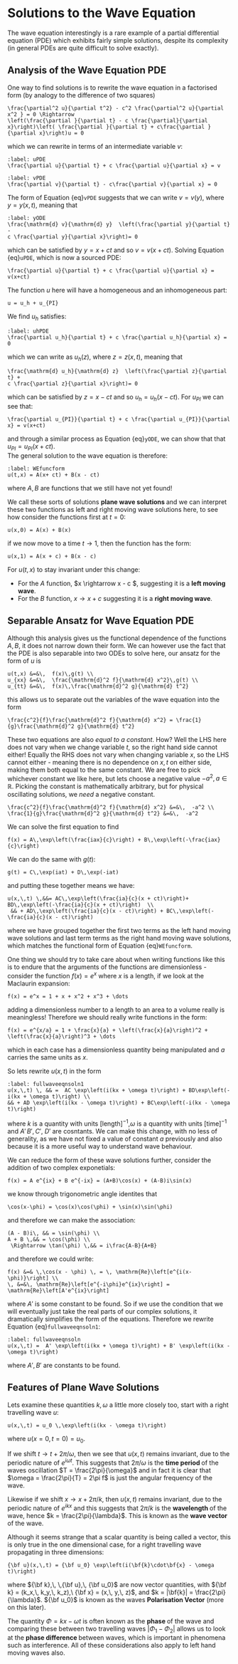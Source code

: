 # Solutions to the Wave Equation

The wave equation interestingly is a rare example of a partial differential equation (PDE) which exhibits 
fairly simple solutions, despite its complexity (in general PDEs are quite difficult to solve exactly).  

## Analysis of the Wave Equation PDE

One way to find solutions is to rewrite the wave equation in a factorised form (by analogy to the difference of two squares)

```{math}
\frac{\partial^2 u}{\partial t^2} - c^2 \frac{\partial^2 u}{\partial x^2 } = 0 \Rightarrow 
\left(\frac{\partial }{\partial t} - c \frac{\partial}{\partial x}\right)\left( \frac{\partial }{\partial t} + c\frac{\partial }{\partial x}\right)u = 0
``` 
which we can rewrite in terms of an intermediate variable $v$:
```{math}
:label: uPDE
\frac{\partial u}{\partial t} + c \frac{\partial u}{\partial x} = v 
```
```{math}
:label: vPDE
\frac{\partial v}{\partial t} - c\frac{\partial v}{\partial x} = 0 
```
The form of Equation {eq}`vPDE` suggests that we can write $v = v(y)$, where $y = y(x,\,t)$, meaning that
```{math}
:label: yODE
\frac{\mathrm{d} v}{\mathrm{d} y}  \left(\frac{\partial y}{\partial t} - 
c \frac{\partial y}{\partial x}\right)= 0
``` 
which can be satisfied by $y = x + ct$ and so $v = v(x + ct)$.  Solving Equation {eq}`uPDE`, which is now a sourced PDE:
```{math}
\frac{\partial u}{\partial t} + c \frac{\partial u}{\partial x} = v(x+ct)
```
The function $u$ here will have a homogeneous and an inhomogeneous part:
```{math}
u = u_h + u_{PI}
```
We find $u_h$ satisfies:
```{math}
:label: uhPDE
\frac{\partial u_h}{\partial t} + c \frac{\partial u_h}{\partial x} = 0 
```
which we can write as $u_h(z)$, where $z  = z(x,\,t)$, meaning that
```{math}
\frac{\mathrm{d} u_h}{\mathrm{d} z}  \left(\frac{\partial z}{\partial t} + 
c \frac{\partial z}{\partial x}\right)= 0
``` 
which can be satisfied by $z = x - ct$ and so $u_h = u_h(x - ct)$.  For $u_{PI}$ we can see that:
```{math}
\frac{\partial u_{PI}}{\partial t} + c \frac{\partial u_{PI}}{\partial x} = v(x+ct)
```
and through a similar process as Equation {eq}`yODE`, we can show that that $u_{PI} = u_{PI}(x+ct)$.  
The general solution to the wave equation is therefore:
```{math}
:label: WEfuncform
u(t,x) = A(x+ ct) + B(x - ct) 
```
where $A,\,B$ are functions that we still have not yet found!

We call these sorts of solutions <b> plane wave solutions </b> and we can interpret these two functions as left and right
 moving wave solutions here, to see how consider the functions first at $t = 0$:
```{math}
u(x,0) = A(x) + B(x)
```
if we now move to a time $t \rightarrow 1$, then the function has the form:
```{math}
u(x,1) = A(x + c) + B(x - c)
```
For $u(t,x)$ to stay invariant under this change:
- For the $A$ function, $x \rightarrow x - c $, suggesting it is a <b> left moving wave</b>.
- For the $B$ function, $x \rightarrow x + c$ suggesting it is a <b> right moving wave</b>. 

## Separable Ansatz for Wave Equation PDE

Although this analysis gives us the functional dependence of the functions $A,\,B$, it does not narrow down 
their form.  We can however use the fact that the PDE is also separable into two ODEs to solve here, our 
ansatz for the form of $u$ is 
```{math}
u(t,x) &=&\,  f(x)\,g(t) \\
u_{xx} &=&\,  \frac{\mathrm{d}^2 f}{\mathrm{d} x^2}\,g(t) \\
u_{tt} &=&\,  f(x)\,\frac{\mathrm{d}^2 g}{\mathrm{d} t^2}
```
this allows us to separate out the variables of the wave equation into the form
```{math}
\frac{c^2}{f}\frac{\mathrm{d}^2 f}{\mathrm{d} x^2} = \frac{1}{g}\frac{\mathrm{d}^2 g}{\mathrm{d} t^2} 
```
These two equations are also <em> equal to a constant</em>.  How? Well the LHS here does not vary when we 
change variable $t$, so the right hand side cannot either! Equally the RHS does not vary when changing 
variable $x$, so the LHS cannot either - meaning there is no dependence on $x,\,t$ on either side, 
making them both equal to the same constant.  We are free to pick whichever constant we like here, 
but lets choose a negative value $-a^2,\, a\in \mathbb{R}$.  Picking the constant is mathematically 
arbitrary, but for physical oscillating solutions, we <em>need </em> a negative constant.
```{math}
\frac{c^2}{f}\frac{\mathrm{d}^2 f}{\mathrm{d} x^2} &=&\,  -a^2 \\ 
\frac{1}{g}\frac{\mathrm{d}^2 g}{\mathrm{d} t^2} &=&\,  -a^2
```
We can solve the first equation to find 
```{math}
f(x) = A\,\exp\left(\frac{iax}{c}\right) + B\,\exp\left(-\frac{iax}{c}\right)
```
We can do the same with $g(t)$:
```{math}
g(t) = C\,\exp(iat) + D\,\exp(-iat)
```
and putting these together means we have:
```{math}
u(x,\,t) \,&&= AC\,\exp\left(\frac{ia}{c}(x + ct)\right)+ BD\,\exp\left(-\frac{ia}{c}(x + ct)\right)  \\
 && + AD\,\exp\left(\frac{ia}{c}(x - ct)\right) + BC\,\exp\left(-\frac{ia}{c}(x - ct)\right) 
```
where we have grouped together the first two terms as the left hand moving wave solutions and last term terms
as the right hand moving wave solutions, which matches the functional form of Equation {eq}`WEfuncform`.

One thing we should try to take care about when writing functions like this is to endure that the 
arguments of the functions are dimensionless - consider the function $f(x) = e^x$ where $x$ is a length, 
if we look at the Maclaurin expansion:
```{math}
f(x) = e^x = 1 + x + x^2 + x^3 + \dots
```
adding a dimensionless number to a length to an area to a volume really is meaningless!  Therefore 
we should really write functions in the form:
```{math}
f(x) = e^{x/a} = 1 + \frac{x}{a} + \left(\frac{x}{a}\right)^2 + \left(\frac{x}{a}\right)^3 + \dots
```
which in each case has a dimensionless quantity being manipulated and $a$ carries the same units as $x$.

So lets rewrite $u(x,\,t)$ in the form 
```{math}
:label: fullwaveeqnsoln1
u(x,\,t) \, && =  AC \exp\left(i(kx + \omega t)\right) + BD\exp\left(-i(kx + \omega t)\right) \\
&& + AD \exp\left(i(kx - \omega t)\right) + BC\exp\left(-i(kx - \omega t)\right)
```
where $k$ is a quantity with units $[\textrm{length}]^{-1}$,$\omega$ is a quantity with units 
$[\textrm{time}]^{-1}$ and $A'\,B',\,C',\ D'$ are cosntants.  We can make this change, with no less of 
generality, as we have not fixed a value of  constant $a$ previously and also because it is a 
more useful way to understand wave behaviour.

We can reduce the form of these wave solutions further, consider the addition of two complex exponetials:
```{math}
f(x) = A e^{ix} + B e^{-ix} = (A+B)\cos(x) + (A-B)i\sin(x)
```
we know through trigonometric angle identites that
```{math}
\cos(x-\phi) = \cos(x)\cos(\phi) + \sin(x)\sin(\phi)
```
and therefore we can make the association:
```{math}
(A - B)i\, && = \sin(\phi) \\
A + B \,&& = \cos(\phi) \\
 \Rightarrow \tan(\phi) \,&& = i\frac{A-B}{A+B}
```
and therefore we could write:
```{math}
f(x) &=& \,\cos(x - \phi) \, = \, \mathrm{Re}\left[e^{i(x-\phi)}\right] \\
\, &=&\, \mathrm{Re}\left[e^{-i\phi}e^{ix}\right] = \mathrm{Re}\left[A'e^{ix}\right]
``` 
where $A'$ is some constant to be found.  So if we use the condition that we will eventually just take 
the real parts of our complex solutions, it dramatically simplifies the form of the equations.  Therefore we rewrite
Equation {eq}`fullwaveeqnsoln1`:
```{math}
:label: fullwaveeqnsoln
u(x,\,t) =  A' \exp\left(i(kx + \omega t)\right) + B' \exp\left(i(kx - \omega t)\right) 
```
where $A',\, B'$ are constants to be found.

## Features of Plane Wave Solutions
Lets examine these quantities $k,\, \omega$ a little more closely too, start with a right travelling wave $u$:
```{math}
u(x,\,t) = u_0 \,\exp\left(i(kx - \omega t)\right)
```
where $u(x=0,\, t=0) = u_0$.  

If we shift $t \rightarrow t + 2\pi/\omega$, then we see that $u(x,\,t)$ remains invariant, due to the 
periodic nature of $e^{i\omega t}$.  This suggests that $2\pi/\omega$ is the <b> time period </b> of the 
waves oscillation $T = \frac{2\pi}{\omega}$ and in fact it is clear that $\omega = \frac{2\pi}{T} = 2\pi f$ 
is just the angular frequency of the wave.  

Likewise if we shift $x \rightarrow x + 2\pi/k$, then $u(x,\,t)$ remains invariant, due to the periodic nature 
of $e^{i k x}$ and this suggests that $2\pi/k$ is the <b> wavelength </b> of the wave, hence 
$k = \frac{2\pi}{\lambda}$.  This is known as the <b> wave vector </b> of the wave.  

Although it seems strange that a scalar quantity is being called a vector, this is only true in the one 
dimensional case, for a right travelling wave propagating in three dimensions:
```{math}
{\bf u}(x,\,t) = {\bf u_0} \exp\left(i(\bf{k}\cdot\bf{x} - \omega t)\right)
```
where ${\bf k},\, \,{\bf u},\, {\bf u_0}$ are now vector quantities, with ${\bf k} = (k_x,\, k_y,\, k_z),\ {\bf x} = (x,\, y,\, z)$, and 
$k = |\bf{k}| = \frac{2\pi}{\lambda}$.  ${\bf u_0}$ is known as the waves <b>Polarisation Vector</b> (more on this later).

The quantity $\Phi = kx-\omega t$ is often known as the <b> phase </b> of the wave and comparing these 
between two travelling waves $|\Phi_1 - \Phi_2|$ allows us to look at the <b> phase difference </b> 
between waves, which is important in phenomena such as interference.  All of these considerations also apply to left 
hand moving waves also.


